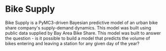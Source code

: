 # Bike Supply

Bike Supply is a PyMC3-driven Bayesian predictive model of an urban bike share company's supply-demand dynamics. This model was built using public data supplied by Bay Area Bike Share. This model was built to answer the question - is it possible to build a model that predicts the volume of bikes entering and leaving a station for any given day of the year?


